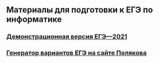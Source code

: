 ## Материалы для подготовки к ЕГЭ по информатике

### [Демонстрационная версия ЕГЭ—2021](https://nbviewer.org/github/xkurs/KEGE/blob/master/KEGE2021/KEGE2021.ipynb)

### [Генератор вариантов ЕГЭ на сайте Полякова](https://kpolyakov.spb.ru/school/ege/generate.htm)
